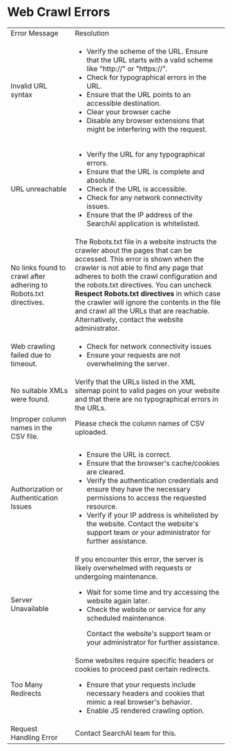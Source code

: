 # Web Crawl Errors


<table>
  <tr>
   <td>Error Message
   </td>
   <td>Resolution
   </td>
  </tr>
  <tr>
   <td>Invalid URL syntax
   </td>
   <td>
<ul>

<li>Verify the scheme of the URL. Ensure that the URL starts with a valid scheme like "http://" or "https://”. 

<li>Check for typographical errors in the URL.

<li>Ensure that the URL points to an accessible destination.

<li>Clear your browser cache

<li>Disable any browser extensions that might be interfering with the request.
</li>
</ul>
   </td>
  </tr>
  <tr>
   <td>URL unreachable
   </td>
   <td>
<ul>

<li>Verify the URL for any typographical errors. 

<li>Ensure that the URL is complete and absolute.

<li>Check if the URL is accessible.

<li>Check for any network connectivity issues.

<li>Ensure that the IP address of the SearchAI application is whitelisted.
</li>
</ul>
   </td>
  </tr>
  <tr>
   <td>No links found to crawl after adhering to Robots.txt directives.
   </td>
   <td>The Robots.txt file in a website instructs the crawler about the pages that can be accessed. This error is shown when the crawler is not able to find any page that adheres to both the crawl configuration and the robots.txt directives. You can uncheck <strong>Respect Robots.txt directives</strong> in which case the crawler will ignore the contents in the file and crawl all the URLs that are reachable. Alternatively, contact the website administrator.
   </td>
  </tr>
  <tr>
   <td>Web crawling failed due to timeout.
   </td>
   <td>
<ul>

<li>Check for network connectivity issues

<li>Ensure your requests are not overwhelming the server. 
</li>
</ul>
   </td>
  </tr>
  <tr>
   <td>No suitable XMLs were found.
   </td>
   <td>Verify that the URLs listed in the XML sitemap point to valid pages on your website and that there are no typographical errors in the URLs.
   </td>
  </tr>
  <tr>
   <td>Improper column names in the CSV file.
   </td>
   <td>Please check the column names of CSV uploaded.
   </td>
  </tr>
  <tr>
   <td>Authorization or Authentication Issues
   </td>
   <td>
<ul>

<li>Ensure the URL is correct.

<li>Ensure that the browser's cache/cookies are cleared. 

<li>Verify the authentication credentials and ensure they have the necessary permissions to access the requested resource. 

<li>Verify if your IP address is whitelisted by the website. 
Contact the website's support team or your administrator for further assistance.
</li>
</ul>
   </td>
  </tr>
  <tr>
   <td>Server Unavailable
   </td>
   <td>If you encounter this error, the server is likely overwhelmed with requests or undergoing maintenance. 
<ul>

<li>Wait for some time and try accessing the website again later.

<li>Check the website or service for any scheduled maintenance.

<p>
Contact the website's support team or your administrator for further assistance.
</li>
</ul>
   </td>
  </tr>
  <tr>
   <td>Too Many Redirects
   </td>
   <td>Some websites require specific headers or cookies to proceed past certain redirects. 
<ul>

<li>Ensure that your requests include necessary headers and cookies that mimic a real browser's behavior. 

<li>Enable JS rendered crawling option.
</li>
</ul>
   </td>
  </tr>
  <tr>
   <td>Request Handling Error
   </td>
   <td>Contact SearchAI team for this. 
   </td>
  </tr>
</table>

